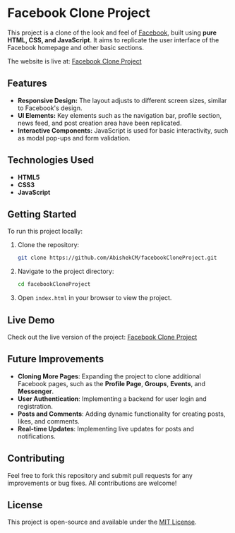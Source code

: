 # Facebook Clone Project

This project is a clone of the look and feel of [Facebook](https://www.facebook.com), built using **pure HTML, CSS, and JavaScript**. It aims to replicate the user interface of the Facebook homepage and other basic sections.

The website is live at: [Facebook Clone Project](https://abishekcm.github.io/facebookCloneProject/)

## Features

- **Responsive Design:** The layout adjusts to different screen sizes, similar to Facebook's design.
- **UI Elements:** Key elements such as the navigation bar, profile section, news feed, and post creation area have been replicated.
- **Interactive Components:** JavaScript is used for basic interactivity, such as modal pop-ups and form validation.

## Technologies Used

- **HTML5**
- **CSS3**
- **JavaScript**

## Getting Started

To run this project locally:

1. Clone the repository:
    ```bash
    git clone https://github.com/AbishekCM/facebookCloneProject.git
    ```

2. Navigate to the project directory:
    ```bash
    cd facebookCloneProject
    ```

3. Open `index.html` in your browser to view the project.

## Live Demo

Check out the live version of the project: [Facebook Clone Project](https://abishekcm.github.io/facebookCloneProject/)

## Future Improvements

- **Cloning More Pages**: Expanding the project to clone additional Facebook pages, such as the **Profile Page**, **Groups**, **Events**, and **Messenger**.
- **User Authentication**: Implementing a backend for user login and registration.
- **Posts and Comments**: Adding dynamic functionality for creating posts, likes, and comments.
- **Real-time Updates**: Implementing live updates for posts and notifications.

## Contributing

Feel free to fork this repository and submit pull requests for any improvements or bug fixes. All contributions are welcome!

## License

This project is open-source and available under the [MIT License](LICENSE).
